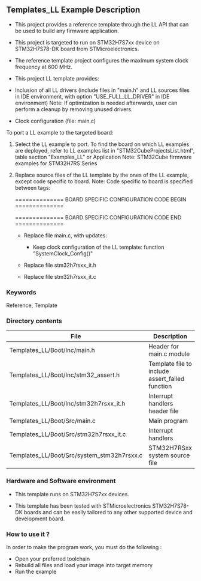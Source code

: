 ## <b>Templates_LL Example Description</b>

- This project provides a reference template through the LL API that can be used
to build any firmware application.
- This project is targeted to run on STM32H7S7xx device on STM32H7S78-DK board from STMicroelectronics.

- The reference template project configures the maximum system clock frequency at 600 MHz.

- This project LL template provides:

 - Inclusion of all LL drivers (include files in "main.h" and LL sources files
   in IDE environment, with option "USE_FULL_LL_DRIVER" in IDE environment)
   Note: If optimization is needed afterwards, user can perform a cleanup by
   removing unused drivers.
 - Clock configuration (file: main.c)
 
To port a LL example to the targeted board:

1. Select the LL example to port.
   To find the board on which LL examples are deployed, refer to LL examples list
   in "STM32CubeProjectsList.html", table section "Examples_LL"
   or Application Note: STM32Cube firmware examples for STM32H7RS Series

2. Replace source files of the LL template by the ones of the LL example, except
   code specific to board.
   Note: Code specific to board is specified between tags:
   
    ==============   BOARD SPECIFIC CONFIGURATION CODE BEGIN    ==============

    ==============   BOARD SPECIFIC CONFIGURATION CODE END      ==============

   - Replace file main.c, with updates:
     - Keep clock configuration of the LL template: function "SystemClock_Config()"

   - Replace file stm32h7rsxx_it.h
   - Replace file stm32h7rsxx_it.c

### <b>Keywords</b>

Reference, Template

### <b>Directory contents</b>

File | Description
 --- | ---
  Templates_LL/Boot/Inc/main.h                  |  Header for main.c module
  Templates_LL/Boot/Inc/stm32_assert.h          |  Template file to include assert_failed function
  Templates_LL/Boot/Inc/stm32h7rsxx_it.h        |  Interrupt handlers header file
  Templates_LL/Boot/Src/main.c                  |  Main program
  Templates_LL/Boot/Src/stm32h7rsxx_it.c        |  Interrupt handlers
  Templates_LL/Boot/Src/system_stm32h7rsxx.c    |  STM32H7RSxx system source file

### <b>Hardware and Software environment</b>

  - This template runs on STM32H7S7xx devices.

  - This template has been tested with STMicroelectronics STM32H7S78-DK
    boards and can be easily tailored to any other supported device
    and development board.

### <b>How to use it ?</b>

In order to make the program work, you must do the following :

 - Open your preferred toolchain
 - Rebuild all files and load your image into target memory
 - Run the example

